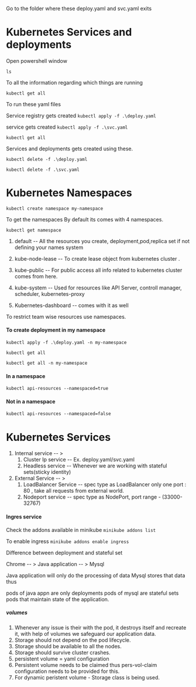 Go to the folder where these deploy.yaml and svc.yaml exits
# Kubernetes Services and deployments 
Open powershell window

`ls`

To all the information regarding which things are running

`kubectl get all`

To run these yaml files

Service registry gets created
`kubectl apply -f .\deploy.yaml`

service gets created
`kubectl apply -f .\svc.yaml`

`kubectl get all`

Services and deployments gets created using these.

`kubectl delete -f .\deploy.yaml`

`kubectl delete -f .\svc.yaml`  

# Kubernetes Namespaces

`kubectl create namespace my-namespace`

To get the namespaces
By default its comes with 4 namespaces.

`kubectl get namespace`

1. default --  All the resources you create, deployment,pod,replica set if not defining your names system
2. kube-node-lease -- To create lease object from kubernetes cluster .
3. kube-public -- For public access all info related to kubernetes cluster comes from here.
4. kube-system -- Used for resources like API Server, controll manager, scheduler, kubernetes-proxy

1. Kubernetes-dashboard -- comes with it as well


To restrict team wise resources use namespaces.

#### To create deployment in my namespace
`kubectl apply -f .\deploy.yaml -n my-namespace`

`kubectl get all`

`kubectl get all -n my-namespace`

#### In a namespace
`kubectl api-resources --namespaced=true`

#### Not in a namespace
`kubectl api-resources --namespaced=false`

# Kubernetes Services

1. Internal service -- > 
    1. Cluster Ip service -- Ex. deploy.yaml/svc.yaml
    2. Headless service -- Whenever we are working with stateful sets(sticky identity)
2. External Service -- >
    1. LoadBalancer Service --  spec type as LoadBalancer only one port : 80 , take all requests from external world.
    2. Nodeport service -- spec type as NodePort, port range - (33000-32767)

#### Ingres service

Check the addons available in minikube
`minikube addons list`

To enable ingress
`minikube addons enable ingress`

Difference between deployment and stateful set

Chrome -- > Java application  -- >  Mysql

Java application will only do the processing of data 
Mysql stores that data thus 

pods of java appn are only deployments
pods of mysql are stateful sets pods that maintain state of the application.

##### volumes
1. Whenever any issue is their with the pod, it destroys itself and recreate it, with help of volumes we safeguard our application data.
2. Storage should not depend on the pod lifecycle.
3. Storage should be available to all the nodes.
4. Storage should survive cluster crashes.
5. persistent volume = yaml configuration 
6. Persistent volume needs to be claimed thus pers-vol-claim configuration needs to be provided for this.
7. For dynamic peristent volume - Storage class is being used.